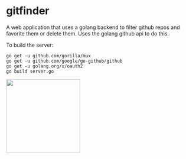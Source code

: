 # gitfinder
A web application that uses a golang backend to filter github repos and favorite them or delete them. Uses
the golang github api to do this.

To build the server:
```
go get -u github.com/gorilla/mux
go get -u github.com/google/go-github/github
go get -u golang.org/x/oauth2
go build server.go
```


<img src="https://github.com/snjt/gitfinder/blob/master/site.png" width="200" height="200">
